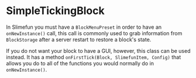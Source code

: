 # SimpleTickingBlock

In Slimefun you must have a `BlockMenuPreset` in order to have an `onNewInstance()` call, this call is commonly used to grab information from `BlockStorage` after a server restart to restore a block's state.&#x20;

If you do not want your block to have a GUI, however, this class can be used instead. It has a method `onFirstTick(Block, SlimefunItem, Config)` that allows you do to all of the functions you would normally do in `onNewInstance()`.
